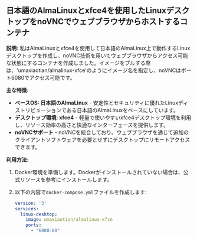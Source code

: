 
## 日本語のAlmaLinuxとxfce4を使用したLinuxデスクトップをnoVNCでウェブブラウザからホストするコンテナ

**説明:**
私はAlmaLinuxとxfce4を使用して日本語のAlmaLinux上で動作するLinuxデスクトップを作成し、noVNC技術を用いてウェブブラウザからアクセス可能な状態にするコンテナを作成しました。イメージをプルする際は、'umaxiaotian/almalinux-xfce'のようにイメージ名を指定し、noVNCはポート6080でアクセス可能です。

**主な特徴:**
- **ベースOS: 日本語のAlmaLinux** - 安定性とセキュリティに優れたLinuxディストリビューションである日本語のAlmaLinuxをベースにしています。
- **デスクトップ環境: xfce4** - 軽量で使いやすいxfce4デスクトップ環境を利用し、リソース効率の高さと快適なインターフェースを提供します。
- **noVNCサポート** - noVNCを統合しており、ウェブブラウザを通じて追加のクライアントソフトウェアを必要とせずにデスクトップにリモートアクセスできます。

**利用方法:**
1. Docker環境を準備します。Dockerがインストールされていない場合は、公式リソースを参考にインストールします。
2. 以下の内容で`docker-compose.yml`ファイルを作成します:

   ```yaml
   version: '3'
   services:
     linux-desktop:
       image: umaxiaotian/almalinux-xfce
       ports:
         - "6080:80"
